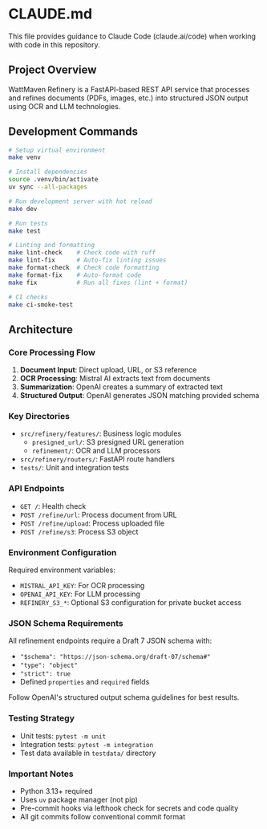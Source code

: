 # CLAUDE.md

This file provides guidance to Claude Code (claude.ai/code) when working with code in this repository.

## Project Overview

WattMaven Refinery is a FastAPI-based REST API service that processes and refines documents (PDFs, images, etc.) into structured JSON output using OCR and LLM technologies.

## Development Commands

```bash
# Setup virtual environment
make venv

# Install dependencies
source .venv/bin/activate
uv sync --all-packages

# Run development server with hot reload
make dev

# Run tests
make test

# Linting and formatting
make lint-check    # Check code with ruff
make lint-fix      # Auto-fix linting issues
make format-check  # Check code formatting
make format-fix    # Auto-format code
make fix           # Run all fixes (lint + format)

# CI checks
make ci-smoke-test
```

## Architecture

### Core Processing Flow
1. **Document Input**: Direct upload, URL, or S3 reference
2. **OCR Processing**: Mistral AI extracts text from documents
3. **Summarization**: OpenAI creates a summary of extracted text
4. **Structured Output**: OpenAI generates JSON matching provided schema

### Key Directories
- `src/refinery/features/`: Business logic modules
  - `presigned_url/`: S3 presigned URL generation
  - `refinement/`: OCR and LLM processors
- `src/refinery/routers/`: FastAPI route handlers
- `tests/`: Unit and integration tests

### API Endpoints
- `GET /`: Health check
- `POST /refine/url`: Process document from URL
- `POST /refine/upload`: Process uploaded file
- `POST /refine/s3`: Process S3 object

### Environment Configuration
Required environment variables:
- `MISTRAL_API_KEY`: For OCR processing
- `OPENAI_API_KEY`: For LLM processing
- `REFINERY_S3_*`: Optional S3 configuration for private bucket access

### JSON Schema Requirements
All refinement endpoints require a Draft 7 JSON schema with:
- `"$schema": "https://json-schema.org/draft-07/schema#"`
- `"type": "object"`
- `"strict": true`
- Defined `properties` and `required` fields

Follow OpenAI's structured output schema guidelines for best results.

### Testing Strategy
- Unit tests: `pytest -m unit`
- Integration tests: `pytest -m integration`
- Test data available in `testdata/` directory

### Important Notes
- Python 3.13+ required
- Uses `uv` package manager (not pip)
- Pre-commit hooks via lefthook check for secrets and code quality
- All git commits follow conventional commit format